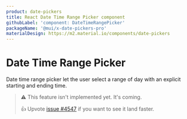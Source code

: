 ```yaml
---
product: date-pickers
title: React Date Time Range Picker component
githubLabel: 'component: DateTimeRangePicker'
packageName: '@mui/x-date-pickers-pro'
materialDesign: https://m2.material.io/components/date-pickers
---
```


# Date Time Range Picker [<span class="plan-pro"></span>](/x/introduction/licensing/#pro-plan)

<p class="description">Date time range picker let the user select a range of day with an explicit starting and ending time.</p>

> ⚠️ This feature isn't implemented yet. It's coming.
>
> 👍 Upvote [issue #4547](https://github.com/mui/mui-x/issues/4547) if you want to see it land faster.
